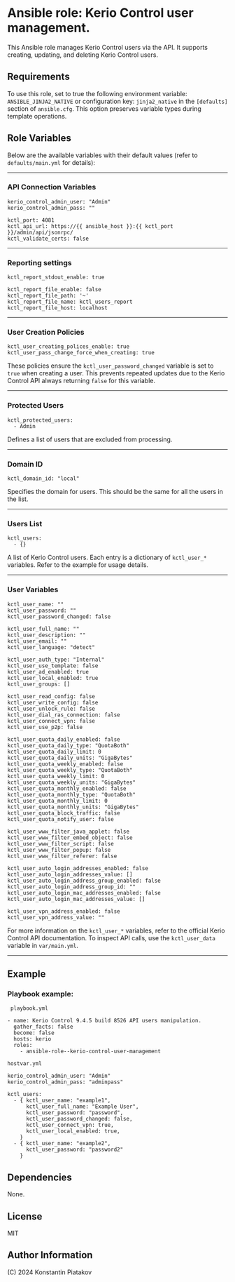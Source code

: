 Ansible role: Kerio Control user management.
============================================

This Ansible role manages Kerio Control users via the API. It supports creating, updating, and deleting Kerio Control users.

Requirements
------------

To use this role, set to true the following environment variable: ```ANSIBLE_JINJA2_NATIVE``` or configuration key: ```jinja2_native``` in the ```[defaults]``` section of ```ansible.cfg```. This option preserves variable types during template operations.

Role Variables
--------------
Below are the available variables with their default values (refer to ```defaults/main.yml``` for details):

---
### API Connection Variables
```
kerio_control_admin_user: "Admin"
kerio_control_admin_pass: ""

kctl_port: 4081
kctl_api_url: https://{{ ansible_host }}:{{ kctl_port }}/admin/api/jsonrpc/
kctl_validate_certs: false
```

---
### Reporting settings
```
kctl_report_stdout_enable: true

kctl_report_file_enable: false
kctl_report_file_path: '~'
kctl_report_file_name: kctl_users_report
kctl_report_file_host: localhost
```

---
### User Creation Policies
```
kctl_user_creating_polices_enable: true
kctl_user_pass_change_force_when_creating: true
```
These policies ensure the ```kctl_user_password_changed``` variable is set to ```true``` when creating a user. This prevents repeated updates due to the Kerio Control API always returning ```false``` for this variable.

---
### Protected Users
```
kctl_protected_users:
  - Admin
```
Defines a list of users that are excluded from processing.

---
### Domain ID
```
kctl_domain_id: "local"
```
Specifies the domain for users. This should be the same for all the users in the list.

---
### Users List
```
kctl_users:
  - {}
```
A list of Kerio Control users. Each entry is a dictionary of ```kctl_user_*``` variables. Refer to the example for usage details.

---
### User Variables
```
kctl_user_name: ""
kctl_user_password: ""
kctl_user_password_changed: false

kctl_user_full_name: ""
kctl_user_description: ""
kctl_user_email: ""
kctl_user_language: "detect"

kctl_user_auth_type: "Internal"
kctl_user_use_template: false
kctl_user_ad_enabled: true
kctl_user_local_enabled: true
kctl_user_groups: []

kctl_user_read_config: false
kctl_user_write_config: false
kctl_user_unlock_rule: false
kctl_user_dial_ras_connection: false
kctl_user_connect_vpn: false
kctl_user_use_p2p: false

kctl_user_quota_daily_enabled: false
kctl_user_quota_daily_type: "QuotaBoth"
kctl_user_quota_daily_limit: 0
kctl_user_quota_daily_units: "GigaBytes"
kctl_user_quota_weekly_enabled: false
kctl_user_quota_weekly_type: "QuotaBoth"
kctl_user_quota_weekly_limit: 0
kctl_user_quota_weekly_units: "GigaBytes"
kctl_user_quota_monthly_enabled: false
kctl_user_quota_monthly_type: "QuotaBoth"
kctl_user_quota_monthly_limit: 0
kctl_user_quota_monthly_units: "GigaBytes"
kctl_user_quota_block_traffic: false
kctl_user_quota_notify_user: false

kctl_user_www_filter_java_applet: false
kctl_user_www_filter_embed_object: false
kctl_user_www_filter_script: false
kctl_user_www_filter_popup: false
kctl_user_www_filter_referer: false

kctl_user_auto_login_addresses_enabled: false
kctl_user_auto_login_addresses_value: []
kctl_user_auto_login_address_group_enabled: false
kctl_user_auto_login_address_group_id: ""
kctl_user_auto_login_mac_addresses_enabled: false
kctl_user_auto_login_mac_addresses_value: []

kctl_user_vpn_address_enabled: false
kctl_user_vpn_address_value: ""
```
For more information on the ```kctl_user_*``` variables, refer to the official Kerio Control API documentation. To inspect API calls, use the ```kctl_user_data``` variable in ```var/main.yml```.

---

Example
-------
### Playbook example:

``` playbook.yml```
```
- name: Kerio Control 9.4.5 build 8526 API users manipulation.
  gather_facts: false
  become: false
  hosts: kerio
  roles:
    - ansible-role--kerio-control-user-management
```
```hostvar.yml```

```
kerio_control_admin_user: "Admin"
kerio_control_admin_pass: "adminpass"

kctl_users:
  - { kctl_user_name: "example1",
      kctl_user_full_name: "Example User",
      kctl_user_password: "password", 
      kctl_user_password_changed: false,
      kctl_user_connect_vpn: true,
      kctl_user_local_enabled: true,
    }
  - { kctl_user_name: "example2", 
      kctl_user_password: "password2"
    }
```

Dependencies
------------
None.

License
-------
MIT

Author Information
------------------
(C) 2024 Konstantin Piatakov
